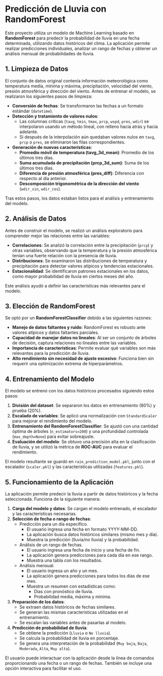 # Predicción de Lluvia con RandomForest

Este proyecto utiliza un modelo de Machine Learning basado en **RandomForest** para predecir la probabilidad de lluvia en una fecha determinada, utilizando datos históricos del clima. La aplicación permite realizar predicciones individuales, analizar un rango de fechas y obtener un análisis mensual de probabilidades de lluvia.

## 1. Limpieza de Datos

El conjunto de datos original contenía información meteorológica como temperatura media, mínima y máxima, precipitación, velocidad del viento, presión atmosférica y dirección del viento. Antes de entrenar el modelo, se realizaron los siguientes pasos de limpieza:

- **Conversión de fechas**: Se transformaron las fechas a un formato estándar (`datetime`).
- **Detección y tratamiento de valores nulos**:
  - Las columnas críticas (`tavg`, `tmin`, `tmax`, `prcp`, `wspd`, `pres`, `wdir`) se interpolaron usando un método lineal, con relleno hacia atrás y hacia adelante.
  - Si después de la interpolación aún quedaban valores nulos en `tavg`, `prcp` o `pres`, se eliminaron las filas correspondientes.
- **Generación de nuevas características**:
  - **Promedio móvil de temperatura (tavg_3d_mean)**: Promedio de los últimos tres días.
  - **Suma acumulada de precipitación (prcp_3d_sum)**: Suma de los últimos tres días.
  - **Diferencia de presión atmosférica (pres_diff)**: Diferencia con respecto al día anterior.
  - **Descomposición trigonométrica de la dirección del viento** (`wdir_sin`, `wdir_cos`).

Tras estos pasos, los datos estaban listos para el análisis y entrenamiento del modelo.

## 2. Análisis de Datos

Antes de construir el modelo, se realizó un análisis exploratorio para comprender mejor las relaciones entre las variables:

- **Correlaciones**: Se analizó la correlación entre la precipitación (`prcp`) y otras variables, observando que la temperatura y la presión atmosférica tenían una fuerte relación con la presencia de lluvia.
- **Distribuciones**: Se examinaron las distribuciones de temperatura y precipitación para detectar valores atípicos y tendencias estacionales.
- **Estacionalidad**: Se identificaron patrones estacionales en los datos, como mayor probabilidad de lluvia en ciertos meses del año.

Este análisis ayudó a definir las características más relevantes para el modelo.

## 3. Elección de RandomForest

Se optó por un **RandomForestClassifier** debido a las siguientes razones:

- **Manejo de datos faltantes y ruido**: RandomForest es robusto ante valores atípicos y datos faltantes parciales.
- **Capacidad de manejar datos no lineales**: Al ser un conjunto de árboles de decisión, captura relaciones no lineales entre las variables.
- **Importancia de características**: Permite evaluar qué variables son más relevantes para la predicción de lluvia.
- **Alto rendimiento sin necesidad de ajuste excesivo**: Funciona bien sin requerir una optimización extrema de hiperparámetros.

## 4. Entrenamiento del Modelo

El modelo se entrenó con los datos históricos procesados siguiendo estos pasos:

1. **División del dataset**: Se separaron los datos en entrenamiento (80%) y prueba (20%).
2. **Escalado de variables**: Se aplicó una normalización con `StandardScaler` para mejorar el rendimiento del modelo.
3. **Entrenamiento del RandomForestClassifier**: Se ajustó con una cantidad óptima de árboles (`n_estimators=200`) y una profundidad controlada (`max_depth=None`) para evitar sobreajuste.
4. **Evaluación del modelo**: Se obtuvo una precisión alta en la clasificación de lluvia, y se utilizó la métrica de **ROC-AUC** para evaluar el rendimiento.

El modelo resultante se guardó en `rain_prediction_model.pkl`, junto con el escalador (`scaler.pkl`) y las características utilizadas (`features.pkl`).

## 5. Funcionamiento de la Aplicación

La aplicación permite predecir la lluvia a partir de datos históricos y la fecha seleccionada. Funciona de la siguiente manera:

1. **Carga del modelo y datos**: Se cargan el modelo entrenado, el escalador y las características necesarias.
2. **Selección de fecha o rango de fechas**:
   - Predicción para un día específico.
     - El usuario ingresa una fecha en formato YYYY-MM-DD.
     - La aplicación busca datos históricos similares (mismo mes y día).
     - Muestra la predicción (lluvia/no lluvia) y la probabilidad.
   - Análisis de un rango de fechas.
     - El usuario ingresa una fecha de inicio y una fecha de fin.
     - La aplicación genera predicciones para cada día en ese rango.
     - Muestra una tabla con los resultados.
   - Análisis mensual.
     - El usuario ingresa un año y un mes.
     - La aplicación genera predicciones para todos los días de ese mes.
     - Muestra un resumen con estadísticas como:
       - Días con pronóstico de lluvia.
       - Probabilidad media, máxima y mínima.
3. **Preparación de los datos**:
   - Se extraen datos históricos de fechas similares.
   - Se generan las mismas características utilizadas en el entrenamiento.
   - Se escalan las variables antes de pasarlas al modelo.
4. **Predicción de probabilidad de lluvia**:
   - Se obtiene la predicción (`Lluvia` o `No lluvia`).
   - Se calcula la probabilidad de lluvia en porcentaje.
   - Se genera una interpretación de la probabilidad (`Muy baja`, `Baja`, `Moderada`, `Alta`, `Muy alta`).

El usuario puede interactuar con la aplicación desde la línea de comandos proporcionando una fecha o un rango de fechas. También se incluye una opción interactiva para facilitar el uso.

